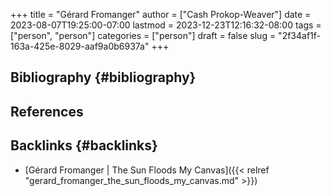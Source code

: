 +++
title = "Gérard Fromanger"
author = ["Cash Prokop-Weaver"]
date = 2023-08-07T19:25:00-07:00
lastmod = 2023-12-23T12:16:32-08:00
tags = ["person", "person"]
categories = ["person"]
draft = false
slug = "2f34af1f-163a-425e-8029-aaf9a0b6937a"
+++

## Bibliography {#bibliography}

## References

<style>.csl-entry{text-indent: -1.5em; margin-left: 1.5em;}</style><div class="csl-bib-body">
</div>



## Backlinks {#backlinks}

-   [Gérard Fromanger | The Sun Floods My Canvas]({{< relref "gerard_fromanger_the_sun_floods_my_canvas.md" >}})
